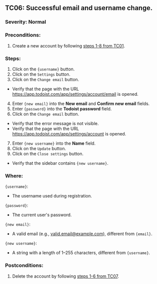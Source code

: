 ## TC06: Successful  email and username change.
### Severity: Normal
### Preconditions:
1. Create a new account by following [steps 1-8 from TC01](TC01.md).
### Steps:
1. Click on the `{username}` button.
2. Click on the `Settings` button.
3. Click on the `Change email` button.
* Verify that the page with the URL https://app.todoist.com/app/settings/account/email is opened.
4. Enter `{new email}` into the **New email** and **Confirm new email** fields.
5. Enter `{password}` into the **Todoist password** field.
6. Click on the `Change email` button.
* Verify that the error message is not visible.
* Verify that the page with the URL https://app.todoist.com/app/settings/account is opened.
7. Enter `{new username}` into the **Name** field.
8. Click on the `Update` button.
9. Click on the `Close settings` button.
* Verify that the sidebar contains `{new username}`.
### Where:
`{username}`:
* The username used during registration.

`{password}`:
* The current user's password.

`{new email}`:
* A valid email (e.g., valid.email@example.com), different from `{email}`.

`{new username}`:
 * A string with a length of 1–255 characters, different from `{username}`.

### Postconditions:
1. Delete the account by following  [steps 1-6 from TC07](TC07.md).
